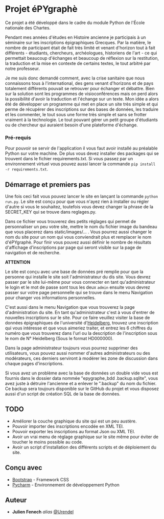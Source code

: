 # Projet éPYgraphè

Ce projet a été développé dans le cadre du module Python de l'École nationale des Chartes.

Pendant mes années d'études en Histoire ancienne je participais à un séminaire sur les inscriptions
épigraphiques Grecques. Par la matière, le nombre de participant était de fait très limité 
et venant d'horizon tout à fait différents - étudiants, chercheurs, archéologues, historiens de l'art - ce qui permettait beaucoup d'échanges
et beaucoup de réflexion sur la restitution, la traduction et la mise en contexte de certains textes, le tout arbitré par
notre professeur.

Je me suis donc demandé comment, avec la crise sanitaire que nous connaissons tous à l'international,
des gens venant d'horizons et de pays totalement différents pouvait se retrouver pour échanger et débattre.
Bien sur la solution sont les programmes de visioconférences mais on perd alors la possibilité d'avoir la traduction et
l'échange sur un texte. Mon idée a alors été de développer un programme qui met en place un site très simple et qui perme
de récupérer des inscriptions sur des bases de données, les traduire et les commenter, le tout sous une forme très simple
et sans se frotter vraiment à la technologie. Le tout pouvant gérer un petit groupe d'étudiants ou de chercheur qui auraient
besoin d'une plateforme d'échange.



### Pré-requis

Pour pouvoir se servir de l'application il vous faut avoir installé au préalable
Python sur votre machine. De plus vous devez installer des packages qui se trouvent dans
le fichier requirements.txt.
Si vous passez par un environnement virtuel vous pouvez aussi lancer la commande
``pip install -r requirements.txt``.

## Démarrage et premiers pas

Une fois ceci fait vous pouvez lancer le site en lançant la commande ``python run.py``. Le site est conçu pour que
vous n'ayez rien à installer ou régler d'autre si vous le souhaitez, toutefois vous devez changer
la phrase de la SECRET_KEY qui se trouve dans reglages.py.

Dans ce fichier vous trouverez des petits réglages qui permet de personnaliser un peu votre site, mettre le nom
du fichier image du bandeau que vous placerez dans static/images/... . Vous pourrez aussi changer le nom du site
pour un nom qui vous conviendrait plus et remplacer le nom d'éPYgraphè. Pour finir vous pouvez aussi définir le nombre
de résultats d'affichage d'inscriptions par page qui seront visible sur la page de navigation et de recherche.

**ATTENTION**

Le site est conçu avec une base de données pré remplie pour que la personne qui installe le site soit
l'administrateur du dis site. Vous devrez passer par le site lui-même pour vous connecter en tant qu'administrateur
le login et le mot de passe sont tous les deux ``admin`` ensuite vous devrez passer sur votre page personnelle qui se trouve dans le menu Navigation
pour changer vos informations personnelles.

C'est aussi dans le menu Navigation que vous trouverez la page d'administration du site.
En tant qu'administrateur c'est à vous d'entrer de nouvelles inscriptions sur le site. Pour ce faire
veuillez visiter la base de données épigraphiques de l'université d'[Heidelberg](https://edh-www.adw.uni-heidelberg.de/home/), trouvez une inscription
qui vous intéresse et que vous aimeriez traiter, et entrez les 6 chiffres du numéro que vous trouverez dans l'url ou la description de l'inscription sous
le nom de N° Heidelberg (Sous le format HD000000).

Dans la page administrateur toujours vous pourrez supprimer des utilisateurs, vous pouvez aussi nommer d'autres administrateurs
ou des modérateurs, ces derniers serviront à modérer les zone de discussion dans chaque pages d'inscriptions.

Si vous avez un problème avec la base de données un double vide vous est fournis dans le dossier data nommée "epygraphe_bdd
.backup.sqlite", vous avez juste à détruire l'ancienne et a enlever le ".backup" du nom du fichier.
Ce backup sera toujours disponible sur le GitHub du projet et vous disposez aussi d'un script de création SQL de la base de données.

## TODO
* Améliorer la couche graphique du site qui est un peu austère.
* Pouvoir importer des inscriptions encodée en XML TEI.
* Pouvoir exporter les inscriptions au format Json ou XML TEI.
* Avoir un vrai menu de réglage graphique sur le site même pour éviter de toucher le moins possible au code.
* Avoir un script d'installation des différents scripts et de déploiement du site.

## Conçu avec

* [Bootstrap](https://getbootstrap.com/) - Framework CSS
* [Pycharm](https://www.jetbrains.com/fr-fr/pycharm/) - Environnement de développement Python



## Auteur

* **Julien Fenech** _alias_ [@Urendel](https://github.com/Urendel)


